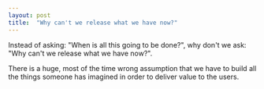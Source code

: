 ```yaml
---
layout: post
title:  "Why can't we release what we have now?"
---
```


Instead of asking: "When is all this going to be done?", why don't we ask: "Why can't we release what we have now?".  

There is a huge, most of the time wrong assumption that we have to build all the things someone has imagined in order to deliver value to the users.

